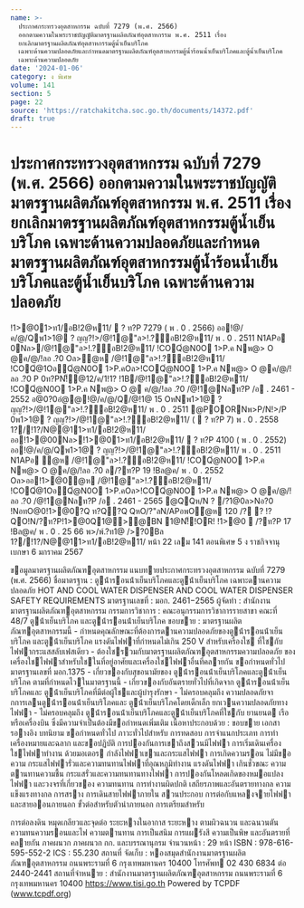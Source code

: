 ```yaml
---
name: >-
  ประกาศกระทรวงอุตสาหกรรม ฉบับที่ 7279 (พ.ศ. 2566)
  ออกตามความในพระราชบัญญัติมาตรฐานผลิตภัณฑ์อุตสาหกรรม พ.ศ. 2511 เรื่อง
  ยกเลิกมาตรฐานผลิตภัณฑ์อุตสาหกรรมตู้น้ำเย็นบริโภค
  เฉพาะด้านความปลอดภัยและกำหนดมาตรฐานผลิตภัณฑ์อุตสาหกรรมตู้น้ำร้อนน้ำเย็นบริโภคและตู้น้ำเย็นบริโภค
  เฉพาะด้านความปลอดภัย
date: '2024-01-06'
category: ง พิเศษ
volume: 141
section: 5
page: 22
source: 'https://ratchakitcha.soc.go.th/documents/14372.pdf'
draft: true
---
```


# ประกาศกระทรวงอุตสาหกรรม ฉบับที่ 7279 (พ.ศ. 2566) ออกตามความในพระราชบัญญัติมาตรฐานผลิตภัณฑ์อุตสาหกรรม พ.ศ. 2511 เรื่อง ยกเลิกมาตรฐานผลิตภัณฑ์อุตสาหกรรมตู้น้ำเย็นบริโภค เฉพาะด้านความปลอดภัยและกำหนดมาตรฐานผลิตภัณฑ์อุตสาหกรรมตู้น้ำร้อนน้ำเย็นบริโภคและตู้น้ำเย็นบริโภค เฉพาะด้านความปลอดภัย

!1>@01>ท1/อB!2@ห11/  ? ท?P 7279 ( พ . 0 . 2566) ออ!@/ค/@/Qพ1>1@ ? ญญ?!>/@!1@"ล>!.?์อB!2@ห11/ พ . 0 . 2511 N1APอ 0Nล>/@!1@"ล>!.?์อB!2@ห11/ !COQํ@N0O 1>P.ค Nพ@> O @ค/@/!ลอ .?0 Oล>ํ@ห /@!1@"ล>!.?์อB!2@ห11/ !COQํ@1OอQํ@N0O 1>P.คOล>!COQํ@N0O 1>P.ค Nพ@> O @ค/@/!ลอ .?0 P 0ท?PN!็@12/ค/1!1? !1B/@!1@"ล>!.?์อB!2@ห11/ !COQํ@N0O 1>P.ค Nพ@> O @ ค/@/!ลอ .?0 /@!1@Nลท?P /อ . 2461 - 2552 อ@0?0อํ@@!@/ค/@/Q/@!1@ 15 OหNพ1>1@ ? ญญ?!>/@!1@"ล>!.?์อB!2@ห11/ พ . 0 . 2511 @POORNพ>P/N!>/P 0พ1>1@ ? ญญ?!>/@!1@"ล>!.?์อB!2@ห11/ (  ? ท?P 7) พ . 0 . 2558 1?/!1?/N@@11>ท1/อB!2@ห11/ออ!1>@00Nล>!1>@01>ท1/อB!2@ห11/  ? ท?P 4100 ( พ . 0 . 2552) ออ!@/ค/@/Qพ1>1@ ? ญญ?!>/@!1@"ล>!.?์อB!2@ห11/ พ . 0 . 2511 N1APอ ํ@ห /@!1@"ล>!.?์อB!2@ห11/ !COQํ@N0O 1>P.ค Nพ@> O @ค/@/!ลอ .?0 ล/?ท?P 19 !Bล@ค/ พ . 0 . 2552 Oล>ออ!1>@0ํ@ห /@!1@"ล>!.?์อB!2@ห11/ !COQํ@1OอQํ@N0O 1>P.คOล>!COQํ@N0O 1>P.ค Nพ@> O @ค/@/!ลอ .?0 /@!1@Nลท?P /อ . 2461 - 2565 @QQห/N ? /?1@0ล>Nอ?0 !NอทO@0!1>@0?Q ท?Q?Q QหO/?"ลN/APอพOํ@ห 120 /? ? !?QO!N/?ท?P!1>@0Q1@>@BN 1@N!็!OR! !1>@0  /?ท?P 17 !Bล@ค/ พ . 0 . 25 66 พ>/พ์.?ท1@ />?0Bล 1?/!1?/N@@11>ท1/อB!2@ห11/ หน้า 22 เลม 141 ตอนพิเศษ 5 ง ราชกิจจานุเบกษา 6 มกราคม 2567

ขอมูลมาตรฐานผลิตภัณฑอุตสาหกรรม แนบทายประกาศกระทรวงอุตสาหกรรม ฉบับที่ 7279 (พ.ศ. 2566) ชื่อมาตรฐาน : ตูน้ํารอนน้ําเย็นบริโภคและตูน้ําเย็นบริโภค เฉพาะดานความปลอดภัย HOT AND COOL WATER DISPENSER AND COOL WATER DISPENSER SAFETY REQUIREMENTS มาตรฐานเลขที่ : มอก. 2461−2565 ผู้จัดทํา : สํานักงานมาตรฐานผลิตภัณฑอุตสาหกรรม กรรมการวิชาการ : คณะอนุกรรมการวิชาการรายสาขา คณะที่ 48/7 ตูน้ําเย็นบริโภค และตูน้ํารอนน้ําเย็นบริโภค ขอบขาย : มาตรฐานผลิตภัณฑอุตสาหกรรมนี้ - กําหนดคุณลักษณะที่ต้องการดานความปลอดภัยของตูน้ํารอนน้ําเย็นบริโภค และตูน้ําเย็นบริโภค แรงดันไฟฟาที่กําหนดไม่เกิน 250 V สําหรับเครื่องใช ที่ใชกับไฟฟากระแสสลับเฟสเดียว - ต้องใชรวมกับมาตรฐานผลิตภัณฑอุตสาหกรรมความปลอดภัย ของเครื่องใชไฟฟาสําหรับใชในที่อยู่อาศัยและเครื่องใชไฟฟาอื่นที่คลายกัน ขอกําหนดทั่วไป มาตรฐานเลขที่ มอก.1375 - เกี่ยวของกับสุขอนามัยของ ตูน้ํารอนน้ําเย็นบริโภคและตูน้ําเย็นบริโภค ตามที่กําหนดไวในมาตรฐานนี้ - เกี่ยวของกับอันตรายทั่วไปที่เกิดจาก ตูน้ํารอนน้ําเย็นบริโภคและ ตูน้ําเย็นบริโภคที่มีต่อผู้ใชและผู้บํารุงรักษา - ไม่ครอบคลุมถึง ความปลอดภัยจากการเลนตูน้ํารอนน้ําเย็นบริโภคและ ตูน้ําเย็นบริโภคโดยเด็กเล็ก ยกเวนความปลอดภัยทางไฟฟา - ไม่ครอบคลุมถึง ตูน้ํารอนน้ําเย็นบริโภคและตูน้ําเย็นบริโภคที่ใชกับ ยานยนต เรือ หรือเครื่องบิน ซึ่งมีความจําเป็นต้องมีขอกําหนดเพิ่มเติม เนื้อหาประกอบด้วย : ขอบขาย เอกสารอางอิง บทนิยาม ขอกําหนดทั่วไป ภาวะทั่วไปสําหรับ การทดสอบ การจําแนกประเภท การทําเครื่องหมายและฉลาก และขอปฏิบัติ การปองกันการเขาถึงสวนมีไฟฟา การเริ่มเดินเครื่องใชไฟฟาทํางาน ด้วยมอเตอร กําลังไฟฟาเขาและกระแสไฟฟา การเกิดความรอน ไม่มีขอความ กระแสไฟฟารั่วและความทนทานไฟฟาที่อุณหภูมิทํางาน แรงดันไฟฟา เกินชั่วขณะ ความตานทานความชื้น กระแสรั่วและความทนทานทางไฟฟา การปองกันโหลดเกิดของหมอแปลงไฟฟา และวงจรที่เกี่ยวของ ความทนทาน การทํางานผิดปกติ เสถียรภาพและอันตรายทางกล ความแข็งแรงทางกล การสราง การเดินสายไฟฟาภายใน สวนประกอบ การต่อกับแหลงจายไฟฟา และสายออนภายนอก ขั้วต่อสําหรับตัวนําภายนอก การเตรียมสําหรับ

การต่อลงดิน หมุดเกลียวและจุดต่อ ระยะหางในอากาส ระยะหาง ตามผิวฉนวน และฉนวนตัน ความทนความรอนและไฟ ความตานทาน การเป็นสนิม การแผรังสี ความเป็นพิษ และอันตรายที่คลายกัน ภาคผนวก ภาคผนวก กก. และบรรณานุกรม จํานวนหน้า : 29 หน้า ISBN : 978-616-595-552-2 ICS : 55.230 สถานที่ จัดเก็บ : หองสมุดสํานักงานมาตรฐานผลิตภัณฑอุตสาหกรรม ถนนพระรามที่ 6 กรุงเทพมหานคร 10400 โทรศัพท 02 430 6834 ต่อ 2440-2441 สถานที่จําหนาย : สํานักงานมาตรฐานผลิตภัณฑอุตสาหกรรม ถนนพระรามที่ 6 กรุงเทพมหานคร 10400 https://www.tisi.go.th Powered by TCPDF (www.tcpdf.org)

